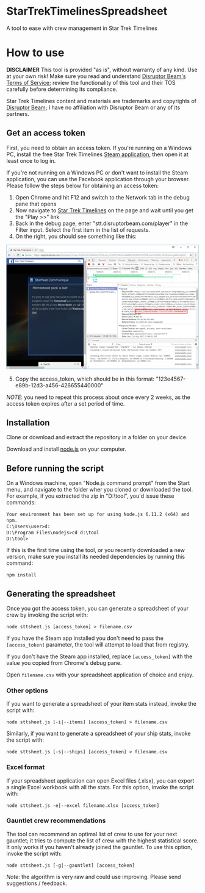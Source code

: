 # StarTrekTimelinesSpreadsheet
A tool to ease with crew management in Star Trek Timelines

# How to use

**DISCLAIMER** This tool is provided "as is", without warranty of any kind. Use at your own risk! Make sure you read and understand [Disruptor Beam's Terms of Service](https://www.disruptorbeam.com/tos/); review the functionality of this tool and their TOS carefully before determining its compliance.

Star Trek Timelines content and materials are trademarks and copyrights of [Disruptor Beam](https://www.disruptorbeam.com/games/star-trek-timelines/); I have no affiliation with Disruptor Beam or any of its partners.

## Get an access token
First, you need to obtain an access token. If you're running on a Windows PC, install the free Star Trek Timelines [Steam application](http://store.steampowered.com/app/600750/Star_Trek_Timelines/), then open it at least once to log in.

If you're not running on a Windows PC or don't want to install the Steam application, you can use the Facebook application through your browser. Please follow the steps below for obtaining an access token:

1. Open Chrome and hit F12 and switch to the Network tab in the debug pane that opens
2. Now navigate to [Star Trek Timelines](https://apps.facebook.com/sttimelines) on the page and wait until you get the "Play >>" link
3. Back in the debug page, enter "stt.disruptorbeam.com/player" in the Filter input. Select the first item in the list of requests.
4. On the right, you should see something like this:

![Screenshot](/screenshot.png "Screenshot")

5. Copy the access_token, which should be in this format: "123e4567-e89b-12d3-a456-426655440000"

*NOTE*: you need to repeat this process about once every 2 weeks, as the access token expires after a set period of time.

## Installation
Clone or download and extract the repository in a folder on your device.

Download and install [node.js](https://nodejs.org/) on your computer.

## Before running the script

On a Windows machine, open "Node.js command prompt" from the Start menu, and navigate to the folder wher you cloned or downloaded the tool. For example, if you extracted the zip in "D:\tool", you'd issue these commands:

```
Your environment has been set up for using Node.js 6.11.2 (x64) and npm.
C:\Users\user>d:
D:\Program Files\nodejs>cd d:\tool
D:\tool>
```

If this is the first time using the tool, or you recently downloaded a new version, make sure you install its needed dependencies by running this command:
```
npm install
```

## Generating the spreadsheet
Once you got the access token, you can generate a spreadsheet of your crew by invoking the script with:
```
node sttsheet.js [access_token] > filename.csv
```

If you have the Steam app installed you don't need to pass the `[access_token]` parameter, the tool will attempt to load that from registry.

If you don't have the Steam app installed, replace `[access_token]` with the value you copied from Chrome's debug pane.

Open `filename.csv` with your spreadsheet application of choice and enjoy.

### Other options
If you want to generate a spreadsheet of your item stats instead, invoke the script with:
```
node sttsheet.js [-i|--items] [access_token] > filename.csv
```

Similarly, if you want to generate a spreadsheet of your ship stats, invoke the script with:
```
node sttsheet.js [-s|--ships] [access_token] > filename.csv
```

### Excel format
If your spreadsheet application can open Excel files (.xlsx), you can export a single Excel workbook with all the stats. For this option, invoke the script with:
```
node sttsheet.js -e|--excel filename.xlsx [access_token]
```

### Gauntlet crew recommendations
The tool can recommend an optimal list of crew to use for your next gauntlet; it tries to compute the list of crew with the highest statistical score. It only works if you haven't already joined the gauntlet. To use this option, invoke the script with:
```
node sttsheet.js [-g|--gauntlet] [access_token]
```
*Note*: the algorithm is very raw and could use improving. Please send suggestions / feedback.
